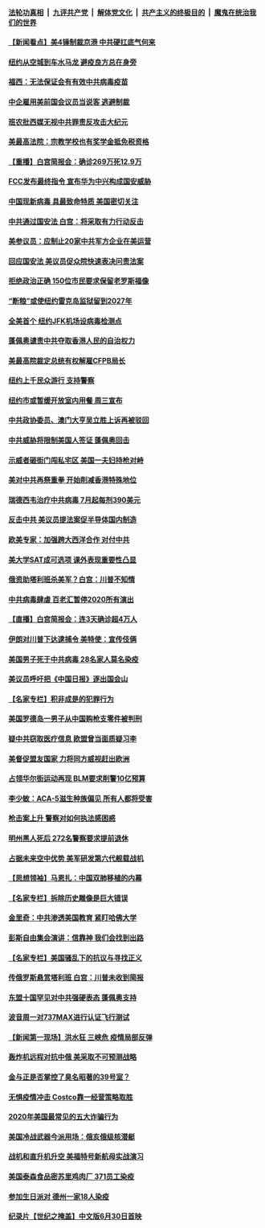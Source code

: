

####  [法轮功真相](../../../../basic/blob/master/README.md?t=07011101) &nbsp;|&nbsp; [九评共产党](../../../../9ping.md/blob/master/README.md?t=07011101) &nbsp;|&nbsp; [解体党文化](../../../../jtdwh.md/blob/master/README.md?t=07011101)  &nbsp;|&nbsp; [共产主义的终极目的](../../../../gczydzjmd.md/blob/master/README.md?t=07011101) &nbsp;|&nbsp; [魔鬼在统治我们的世界](../../../../mgztzwmdsj.md/blob/master/README.md?t=07011101) 

#### [【新闻看点】美4锤制裁京港 中共硬扛底气何来](../pages/nsc412/n12223141.md?t=07011101) 

#### [纽约从空城到车水马龙 避疫良方总在身旁](../pages/nsc412/n12221562.md?t=07011101) 

#### [福西：无法保证会有有效中共病毒疫苗](../pages/nsc412/n12223027.md?t=07011101) 

#### [中企雇用美前国会议员当说客 逃避制裁](../pages/nsc412/n12222987.md?t=07011101) 

#### [班农批西媒无视中共罪责反攻击大纪元](../pages/nsc412/n12222770.md?t=07011101) 

#### [美最高法院：宗教学校也有奖学金抵免税资格](../pages/nsc412/n12222892.md?t=07011101) 

#### [【重播】白宫简报会：确诊269万死12.9万](../pages/nsc412/n12222860.md?t=07011101) 

#### [FCC发布最终指令 宣布华为中兴构成国安威胁](../pages/nsc412/n12222824.md?t=07011101) 

#### [中国现新病毒 具最致命特质 美国密切关注](../pages/nsc412/n12222596.md?t=07011101) 

#### [中共通过国安法 白宫：将采取有力行动反击](../pages/nsc412/n12222567.md?t=07011101) 

#### [美参议员：应制止20家中共军方企业在美运营](../pages/nsc412/n12222400.md?t=07011101) 

#### [回应国安法 美议员促众院快速表决问责法案](../pages/nsc412/n12222415.md?t=07011101) 

#### [拒绝政治正确 150位市民要求保留老罗斯福像](../pages/nsc412/n12222349.md?t=07011101) 

#### [“断粮”或使纽约雷克岛监狱留到2027年](../pages/nsc412/n12221023.md?t=07011101) 

#### [全美首个 纽约JFK机场设病毒检测点](../pages/nsc412/n12221026.md?t=07011101) 

#### [蓬佩奥谴责中共夺取香港人民的自治权力](../pages/nsc412/n12222042.md?t=07011101) 

#### [美最高院裁定总统有权解雇CFPB局长](../pages/nsc412/n12221214.md?t=07011101) 

#### [纽约上千民众游行 支持警察](../pages/nsc412/n12221038.md?t=07011101) 

#### [纽约市或暂缓开放室内用餐 周三宣布](../pages/nsc412/n12221029.md?t=07011101) 

#### [中共政协委员、澳门大亨吴立胜上诉再被驳回](../pages/nsc412/n12220621.md?t=07011101) 

#### [中共威胁将限制美国人签证 蓬佩奥回击](../pages/nsc412/n12220995.md?t=07011101) 

#### [示威者砸街门闯私宅区 美国一夫妇持枪对峙](../pages/nsc412/n12220702.md?t=07011101) 

#### [美对中共再祭重拳 开始削减香港特殊地位](../pages/nsc412/n12220482.md?t=07011101) 

#### [瑞德西韦治疗中共病毒 7月起每剂390美元](../pages/nsc412/n12220473.md?t=07011101) 

#### [反击中共  美议员提法案促半导体国内制造](../pages/nsc412/n12220479.md?t=07011101) 

#### [欧美专家：加强跨大西洋合作 对付中共](../pages/nsc412/n12220420.md?t=07011101) 

#### [美大学SAT成可选项 课外表现重要性凸显](../pages/nsc412/n12218516.md?t=07011101) 

#### [俄资助塔利班杀美军？白宫：川普不知情](../pages/nsc412/n12220309.md?t=07011101) 

#### [中共病毒肆虐 百老汇暂停2020所有演出](../pages/nsc412/n12220386.md?t=07011101) 

#### [【直播】白宫简报会：连3天确诊超4万人](../pages/nsc412/n12220209.md?t=07011101) 

#### [伊朗对川普下达逮捕令 美特使：宣传伎俩](../pages/nsc412/n12220063.md?t=07011101) 

#### [美国男子死于中共病毒 28名家人莫名染疫](../pages/nsc412/n12219853.md?t=07011101) 

#### [美议员呼吁把《中国日报》逐出国会山](../pages/nsc412/n12219500.md?t=07011101) 

#### [【名家专栏】积非成是的犯罪行为](../pages/nsc412/n12210310.md?t=07011101) 

#### [美国罗德岛一男子从中国购枪支零件被判刑](../pages/nsc412/n12218503.md?t=07011101) 

#### [疑中共窃取医疗信息 欧盟曾当面质疑习李](../pages/nsc412/n12219204.md?t=07011101) 

#### [美督促盟友国家 力将同方威视赶出欧洲](../pages/nsc412/n12217695.md?t=07011101) 

#### [占领华尔街运动再现 BLM要求削警10亿预算](../pages/nsc412/n12218559.md?t=07011101) 

#### [李少敏：ACA-5滋生种族偏见      所有人都将受害](../pages/nsc412/n12218783.md?t=07011101) 

#### [枪击案上升 警察对如何执法感困惑](../pages/nsc412/n12218514.md?t=07011101) 

#### [明州黑人死后 272名警察要求提前退休](../pages/nsc412/n12218512.md?t=07011101) 

#### [占据未来空中优势 美军研发第六代舰载战机](../pages/nsc412/n12218407.md?t=07011101) 

#### [【思想领袖】马恩扎：中国双肺移植的内幕](../pages/nsc412/n12047397.md?t=07011101) 

#### [【名家专栏】拆除历史雕像是巨大错误](../pages/nsc412/n12216707.md?t=07011101) 

#### [金里奇：中共渗透美国教育 紧盯哈佛大学](../pages/nsc412/n12217783.md?t=07011101) 

#### [彭斯自由集会演讲：信靠神 我们会找到出路](../pages/nsc412/n12217902.md?t=07011101) 

#### [【名家专栏】美国骚乱下的抗议与寻找正义](../pages/nsc412/n12216737.md?t=07011101) 

#### [传俄罗斯悬赏塔利班 白宫：川普未收到简报](../pages/nsc412/n12217600.md?t=07011101) 

#### [东盟十国罕见对中共强硬表态 蓬佩奥支持](../pages/nsc412/n12217571.md?t=07011101) 

#### [波音周一对737MAX进行认证飞行测试](../pages/nsc412/n12217519.md?t=07011101) 

#### [【新闻第一现场】洪水狂 三峡危 疫情局部反弹](../pages/nsc412/n12217350.md?t=07011101) 

#### [轰炸机远程对抗中俄 美采取不可预测战略](../pages/nsc412/n12205278.md?t=07011101) 

#### [金与正是否掌控了臭名昭著的39号室？](../pages/nsc412/n12217251.md?t=07011101) 

#### [无惧疫情冲击 Costco靠一经营策略取胜](../pages/nsc412/n12208222.md?t=07011101) 

#### [2020年美国最常见的五大诈骗行为](../pages/nsc412/n12216881.md?t=07011101) 

#### [美国冷战武器今派用场：俄亥俄级核潜艇](../pages/nsc412/n12216507.md?t=07011101) 

#### [战机和直升机升空 美福特号新航母实战演习](../pages/nsc412/n12216326.md?t=07011101) 

#### [美国泰森食品密苏里鸡肉厂 371员工染疫](../pages/nsc412/n12216590.md?t=07011101) 

#### [参加生日派对 德州一家18人染疫](../pages/nsc412/n12216533.md?t=07011101) 

#### [纪录片【世纪之掩盖】中文版6月30日首映](../pages/nsc412/n12216557.md?t=07011101) 

